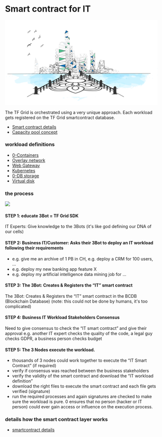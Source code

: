 # Smart contract for IT

![](img/smartcontract_intro.png)

The TF Grid is orchestrated using a very unique approach.
Each workload gets registered on the TF Grid smartcontract database.

- [Smart contract details](smartcontract_details)
- [Capacity pool concept](smartcontract_details)

### workload definitions

- [0-Containers](capacity_container)
- [Overlay network](capacity_network)
- [Web Gateway](capacity_webgateway)
- [Kubernetes](capacity_kubernetes)
- [0-DB storage](capacity_0db)
- [Virtual disk](capacity_vdisk)

### the process

![](img/smartcontract_it_arch.png)

#### STEP 1: educate 3Bot = TF Grid SDK

IT Experts: Give knowledge to the 3Bots (it's like god defining our DNA of our cells)

#### STEP 2: Business IT/Customer: Asks their 3Bot to deploy an IT workload following their requirements 

- e.g. give me an archive of 1 PB in CH, e.g. deploy a CRM for 100 users, …
- e.g. deploy my new banking app feature X
- e.g. deploy my artificial intelligence data mining job for ...

#### STEP 3: The 3Bot: Creates & Registers the “IT” smart contract 

The 3Bot: Creates & Registers the “IT” smart contract in the BCDB (Blockchain Database) (note: this could not be done by humans, it's too complicated)

#### STEP 4: Business IT Workload Stakeholders Consensus

Need to give consensus to check the “IT smart contract” and give their approval e.g. another IT expert checks the quality of the code, a legal guy checks GDPR, a business person checks budget 

#### STEP 5: The 3 Nodes execute the workload.

- thousands of 3 nodes could work together to execute the “IT Smart Contract” (if required)
- verify if consensus was reached between the business stakeholders
- verify the validity of the smart contract and download the “IT workload definition”
- download the right files to execute the smart contract and each file gets verified (signature)
- run the required processes and again signatures are checked to make sure the workload is pure.
0 ensures that no person (hacker or IT person) could ever gain access or influence on the execution process.

### details how the smart contract layer works

- [smartcontract details](smartcontract_details)
